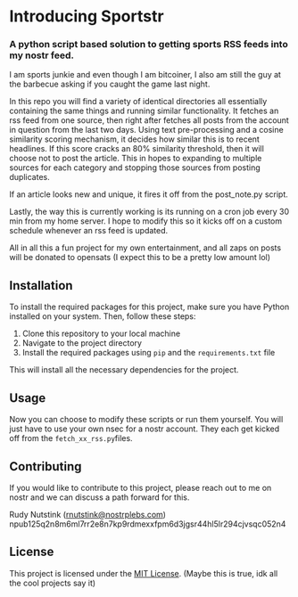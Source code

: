 # Introducing Sportstr
### A python script based solution to getting sports RSS feeds into my nostr feed.

I am sports junkie and even though I am bitcoiner, I also am still the guy at the barbecue asking if you caught the game last night.

In this repo you will find a variety of identical directories all essentially containing the same things and running similar functionality. It fetches an rss feed from one source, then right after fetches all posts from the account in question from the last two days. Using text pre-processing and a cosine similarity scoring mechanism, it decides how similar this is to recent headlines. If this score cracks an 80% similarity threshold, then it will choose not to post the article. This in hopes to expanding to multiple sources for each category and stopping those sources from posting duplicates.

If an article looks new and unique, it fires it off from the post_note.py script.

Lastly, the way this is currently working is its running on a cron job every 30 min from my home server. I hope to modify this so it kicks off on a custom schedule whenever an rss feed is updated.

All in all this a fun project for my own entertainment, and all zaps on posts will be donated to opensats (I expect this to be a pretty low amount lol)


## Installation 
To install the required packages for this project, make sure you have Python installed on your system. Then, follow these steps: 
1. Clone this repository to your local machine
2. Navigate to the project directory
3. Install the required packages using `pip` and the `requirements.txt` file

This will install all the necessary dependencies for the project.

## Usage

Now you can choose to modify these scripts or run them yourself. You will just have to use your own nsec for a nostr account.
They each get kicked off from the `fetch_xx_rss.py`files.

## Contributing

If you would like to contribute to this project, please reach out to me on nostr and we can discuss a path forward for this.

Rudy Nutstink (rnutstink@nostrplebs.com)
npub125q2n8m6ml7rr2e8n7kp9rdmexxfpm6d3jgsr44hl5lr294cjvsqc052n4

## License

This project is licensed under the [MIT License](LICENSE).
(Maybe this is true, idk all the cool projects say it)



